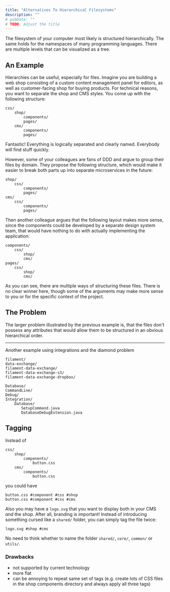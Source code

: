 ```yaml
---
title: "Alternatives To Hierarchical Filesystems"
description: ""
# pubDate: ""
# TODO: Adjust the title
---
```


The filesystem of your computer most likely is structured hierarchically.
The same holds for the namespaces of many programming languages.
There are multiple levels that can be visualized as a tree.

## An Example

Hierarchies can be useful, especially for files.
Imagine you are building a web shop consisting of a custom content management panel for editors, as well as customer-facing shop for buying products.
For technical reasons, you want to separate the shop and CMS styles.
You come up with the following structure:

```
css/
    shop/
        components/
        pages/
    cms/
        components/
        pages/
```

Fantastic!
Everything is logically separated and clearly named.
Everybody will find stuff quickly.

However, some of your colleagues are fans of DDD and argue to group their files by domain.
They propose the following structure, which would make it easier to break both parts up into separate microservices in the future:

```
shop/
    css/
        components/
        pages/
cms/
    css/
        components/
        pages/
```

Then another colleague argues that the following layout makes more sense, since the components could be developed by a separate design system team, that would have nothing to do with actually implementing the application:

```
components/
    css/
        shop/
        cms/
pages/
    css/
        shop/
        cms/
```

As you can see, there are multiple ways of structuring these files.
There is no clear winner here, though some of the arguments may make more sense to you or for the specific context of the project.

## The Problem

The larger problem illustrated by the previous example is, that the files don't possess any attributes that would allow them to be structured in an obvious hierarchical order.

-----

Another example using integrations and the diamond problem
```
filament/
data-exchange/
filament-data-exchange/
filament-data-exchange-s3/
filament-data-exchange-dropbox/
```

```
Database/
CommandLine/
Debug/
Integration/
    Database/
       SetupCommand.java
       DatabaseDebugExtension.java
```

## Tagging

Instead of

```
css/
    shop/
        components/
            button.css
    cms/
        components/
            button.css
```

you could have

```
button.css #component #css #shop
button.css #component #css #cms
```

Also you may have a `logo.svg` that you want to display both in your CMS _and_ the shop.
After all, branding is important!
Instead of introducing something cursed like a `shared/` folder, you can simply tag the file twice:

```
logo.svg #shop #cms
```

No need to think whether to name the folder `shared/`, `core/`, `common/` or `utils/`.

### Drawbacks

- not supported by current technology
- more flat
- can be annoying to repeat same set of tags (e.g. create lots of CSS files in the shop components directory and always apply all three tags)

